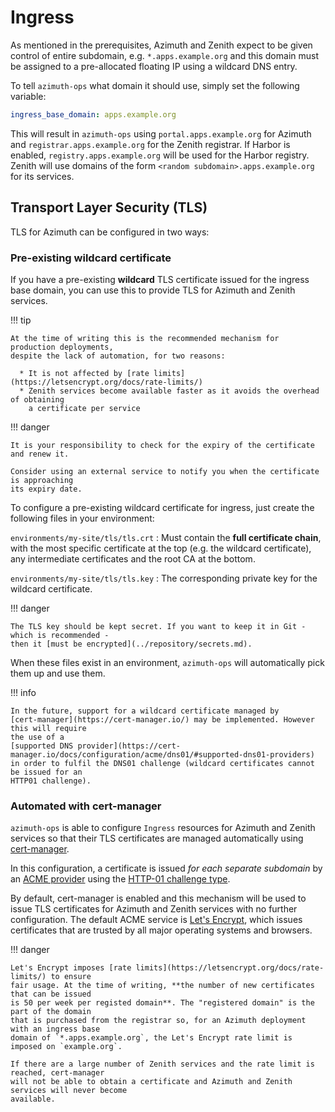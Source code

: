 # Ingress

As mentioned in the prerequisites, Azimuth and Zenith expect to be given control of entire
subdomain, e.g. `*.apps.example.org` and this domain must be assigned to a pre-allocated floating
IP using a wildcard DNS entry.

To tell `azimuth-ops` what domain it should use, simply set the following variable:

```yaml
ingress_base_domain: apps.example.org
```

This will result in `azimuth-ops` using `portal.apps.example.org` for Azimuth and
`registrar.apps.example.org` for the Zenith registrar. If Harbor is enabled,
`registry.apps.example.org` will be used for the Harbor registry. Zenith will use domains
of the form `<random subdomain>.apps.example.org` for its services.

## Transport Layer Security (TLS)

TLS for Azimuth can be configured in two ways:

### Pre-existing wildcard certificate

If you have a pre-existing **wildcard** TLS certificate issued for the ingress base domain,
you can use this to provide TLS for Azimuth and Zenith services.

!!! tip

    At the time of writing this is the recommended mechanism for production deployments,
    despite the lack of automation, for two reasons:
    
      * It is not affected by [rate limits](https://letsencrypt.org/docs/rate-limits/)
      * Zenith services become available faster as it avoids the overhead of obtaining
        a certificate per service

!!! danger

    It is your responsibility to check for the expiry of the certificate and renew it.

    Consider using an external service to notify you when the certificate is approaching
    its expiry date.

To configure a pre-existing wildcard certificate for ingress, just create the following
files in your environment:

`environments/my-site/tls/tls.crt`
: Must contain the **full certificate chain**, with the most specific certificate at the
  top (e.g. the wildcard certificate), any intermediate certificates and the root CA at
  the bottom.

`environments/my-site/tls/tls.key`
: The corresponding private key for the wildcard certificate.

!!! danger

    The TLS key should be kept secret. If you want to keep it in Git - which is recommended -
    then it [must be encrypted](../repository/secrets.md).

When these files exist in an environment, `azimuth-ops` will automatically pick them up
and use them.

!!! info

    In the future, support for a wildcard certificate managed by
    [cert-manager](https://cert-manager.io/) may be implemented. However this will require
    the use of a
    [supported DNS provider](https://cert-manager.io/docs/configuration/acme/dns01/#supported-dns01-providers)
    in order to fulfil the DNS01 challenge (wildcard certificates cannot be issued for an
    HTTP01 challenge).

### Automated with cert-manager

`azimuth-ops` is able to configure `Ingress` resources for Azimuth and Zenith services so
that their TLS certificates are managed automatically using [cert-manager](https://cert-manager.io/).

In this configuration, a certificate is issued *for each separate subdomain* by an
[ACME provider](https://en.wikipedia.org/wiki/Automatic_Certificate_Management_Environment)
using the
[HTTP-01 challenge type](https://letsencrypt.org/docs/challenge-types/#http-01-challenge).

By default, cert-manager is enabled and this mechanism will be used to issue TLS certificates
for Azimuth and Zenith services with no further configuration. The default ACME service is
[Let's Encrypt](https://letsencrypt.org/), which issues certificates that are trusted by
all major operating systems and browsers.

!!! danger

    Let's Encrypt imposes [rate limits](https://letsencrypt.org/docs/rate-limits/) to ensure
    fair usage. At the time of writing, **the number of new certificates that can be issued
    is 50 per week per registed domain**. The "registered domain" is the part of the domain
    that is purchased from the registrar so, for an Azimuth deployment with an ingress base
    domain of `*.apps.example.org`, the Let's Encrypt rate limit is imposed on `example.org`.

    If there are a large number of Zenith services and the rate limit is reached, cert-manager
    will not be able to obtain a certificate and Azimuth and Zenith services will never become
    available.
